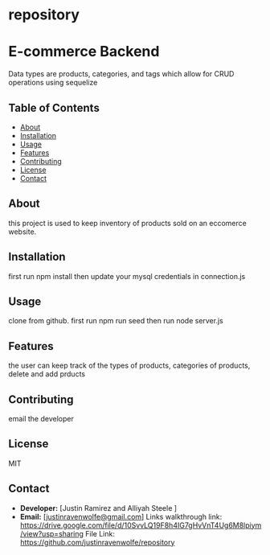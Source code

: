 # repository
# E-commerce Backend

Data types are products, categories, and tags which allow for CRUD operations using sequelize
## Table of Contents
- [About](#about)
- [Installation](#installation)
- [Usage](#usage)
- [Features](#features)
- [Contributing](#contributing)
- [License](#license)
- [Contact](#contact)
## About
this project is used to keep inventory of products sold on an eccomerce website.
## Installation
first run npm install then update your mysql credentials in connection.js
## Usage
clone from github. first run npm run seed then run node server.js
## Features
the user can keep track of the types of products, categories of products, delete and add prducts
## Contributing
email the developer
## License
MIT
## Contact
- **Developer:** [Justin Ramirez and Alliyah Steele ]
- **Email:** [justinravenwolfe@gmail.com]
Links
walkthrough link: https://drive.google.com/file/d/10SvvLQ19F8h4IG7gHvVnT4Ug6M8lpiym/view?usp=sharing
File Link: https://github.com/justinravenwolfe/repository